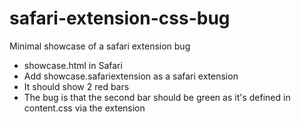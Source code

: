 # safari-extension-css-bug
Minimal showcase of a safari extension bug

 - showcase.html in Safari
 - Add showcase.safariextension as a safari extension
 - It should show 2 red bars
 - The bug is that the second bar should be green as it's defined in content.css via the extension
